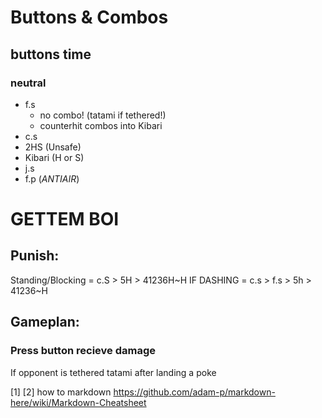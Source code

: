 # Buttons & Combos
## buttons time
### neutral
- f.s
  - no combo! (tatami if tethered!)
  - counterhit combos into Kibari
- c.s
- 2HS (Unsafe)
- Kibari (H or S)
- j.s
- f.p (*ANTIAIR*)

# GETTEM BOI
## Punish:
  Standing/Blocking = c.S > 5H > 41236H~H 
  IF DASHING = c.s > f.s > 5h > 41236~H


## Gameplan:
### Press button recieve damage
If opponent is tethered tatami after landing a poke


[1]
[2] how to markdown https://github.com/adam-p/markdown-here/wiki/Markdown-Cheatsheet
